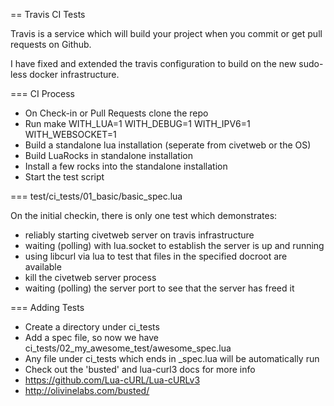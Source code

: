 == Travis CI Tests

Travis is a service which will build your project when you commit or get pull requests on Github.

I have fixed and extended the travis configuration to build on the new sudo-less docker infrastructure.

=== CI Process

* On Check-in or Pull Requests clone the repo
* Run make WITH_LUA=1 WITH_DEBUG=1 WITH_IPV6=1 WITH_WEBSOCKET=1
* Build a standalone lua installation (seperate from civetweb or the OS)
* Build LuaRocks in standalone installation
* Install a few rocks into the standalone installation
* Start the test script

=== test/ci_tests/01_basic/basic_spec.lua

On the initial checkin, there is only one test which demonstrates:

* reliably starting civetweb server on travis infrastructure
* waiting (polling) with lua.socket to establish the server is up and running 
* using libcurl via lua to test that files in the specified docroot are available
* kill the civetweb server process
* waiting (polling) the server port to see that the server has freed it

=== Adding Tests

* Create a directory under ci_tests
* Add a spec file, so now we have ci_tests/02_my_awesome_test/awesome_spec.lua
* Any file under ci_tests which ends in _spec.lua will be automatically run
* Check out the 'busted' and lua-curl3 docs for more info
* https://github.com/Lua-cURL/Lua-cURLv3
* http://olivinelabs.com/busted/

